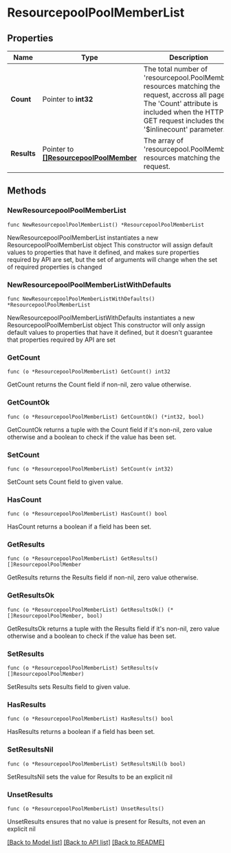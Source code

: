 # ResourcepoolPoolMemberList

## Properties

Name | Type | Description | Notes
------------ | ------------- | ------------- | -------------
**Count** | Pointer to **int32** | The total number of &#39;resourcepool.PoolMember&#39; resources matching the request, accross all pages. The &#39;Count&#39; attribute is included when the HTTP GET request includes the &#39;$inlinecount&#39; parameter. | [optional] 
**Results** | Pointer to [**[]ResourcepoolPoolMember**](ResourcepoolPoolMember.md) | The array of &#39;resourcepool.PoolMember&#39; resources matching the request. | [optional] 

## Methods

### NewResourcepoolPoolMemberList

`func NewResourcepoolPoolMemberList() *ResourcepoolPoolMemberList`

NewResourcepoolPoolMemberList instantiates a new ResourcepoolPoolMemberList object
This constructor will assign default values to properties that have it defined,
and makes sure properties required by API are set, but the set of arguments
will change when the set of required properties is changed

### NewResourcepoolPoolMemberListWithDefaults

`func NewResourcepoolPoolMemberListWithDefaults() *ResourcepoolPoolMemberList`

NewResourcepoolPoolMemberListWithDefaults instantiates a new ResourcepoolPoolMemberList object
This constructor will only assign default values to properties that have it defined,
but it doesn't guarantee that properties required by API are set

### GetCount

`func (o *ResourcepoolPoolMemberList) GetCount() int32`

GetCount returns the Count field if non-nil, zero value otherwise.

### GetCountOk

`func (o *ResourcepoolPoolMemberList) GetCountOk() (*int32, bool)`

GetCountOk returns a tuple with the Count field if it's non-nil, zero value otherwise
and a boolean to check if the value has been set.

### SetCount

`func (o *ResourcepoolPoolMemberList) SetCount(v int32)`

SetCount sets Count field to given value.

### HasCount

`func (o *ResourcepoolPoolMemberList) HasCount() bool`

HasCount returns a boolean if a field has been set.

### GetResults

`func (o *ResourcepoolPoolMemberList) GetResults() []ResourcepoolPoolMember`

GetResults returns the Results field if non-nil, zero value otherwise.

### GetResultsOk

`func (o *ResourcepoolPoolMemberList) GetResultsOk() (*[]ResourcepoolPoolMember, bool)`

GetResultsOk returns a tuple with the Results field if it's non-nil, zero value otherwise
and a boolean to check if the value has been set.

### SetResults

`func (o *ResourcepoolPoolMemberList) SetResults(v []ResourcepoolPoolMember)`

SetResults sets Results field to given value.

### HasResults

`func (o *ResourcepoolPoolMemberList) HasResults() bool`

HasResults returns a boolean if a field has been set.

### SetResultsNil

`func (o *ResourcepoolPoolMemberList) SetResultsNil(b bool)`

 SetResultsNil sets the value for Results to be an explicit nil

### UnsetResults
`func (o *ResourcepoolPoolMemberList) UnsetResults()`

UnsetResults ensures that no value is present for Results, not even an explicit nil

[[Back to Model list]](../README.md#documentation-for-models) [[Back to API list]](../README.md#documentation-for-api-endpoints) [[Back to README]](../README.md)


